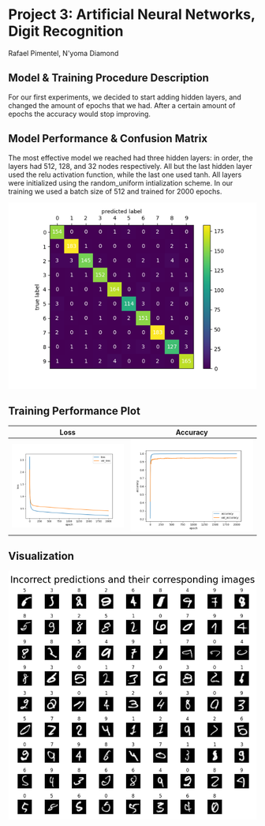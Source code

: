 # Project 3: Artificial Neural Networks, Digit Recognition

Rafael Pimentel, N'yoma Diamond

## Model & Training Procedure Description

For our first experiments, we decided to start adding hidden layers, and changed the amount of epochs that we had.
After a certain amount of epochs the accuracy would stop improving.

## Model Performance & Confusion Matrix

The most effective model we reached had three hidden layers: in order, the layers had 512, 128, and 32 nodes respectively. All but the last hidden layer used the relu activation function, while the last one used tanh. All layers were initialized using the random_uniform intialization scheme. In our training we used a batch size of 512 and trained for 2000 epochs.

![confusion matrix](confusion-matrix.png)

## Training Performance Plot

Loss               |  Accuracy
:-----------------:|:--------------------------:
![loss](loss.png)  |  ![accuracy](accuracy.png)

## Visualization

![incorrect predictions](incorrect-predictions.png)
